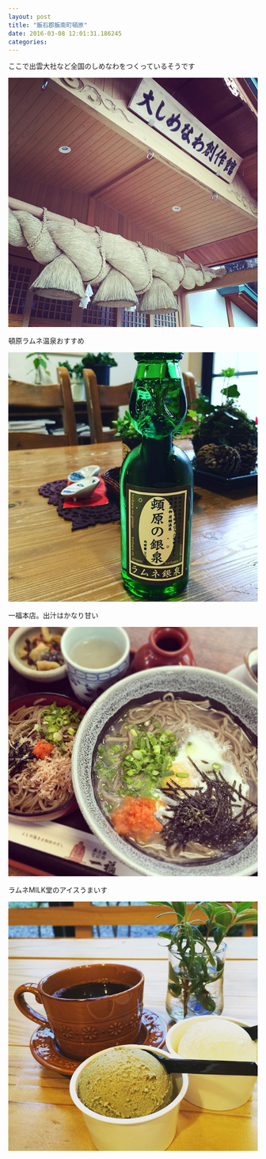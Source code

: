 ```yaml
---
layout: post
title: "飯石郡飯南町頓原"
date: 2016-03-08 12:01:31.186245
categories: 
---
```


ここで出雲大社など全国のしめなわをつくっているそうです

![](/assets/images/201603/12826067_1602522533336497_322366028_n.jpg)

頓原ラムネ温泉おすすめ

![](/assets/images/201603/12784020_1117734488278035_1409337800_n.jpg)

一福本店。出汁はかなり甘い

![](/assets/images/201603/12783448_1684329821836306_1551763935_n.jpg)

ラムネMILK堂のアイスうまいす

![ラムネmilk堂](/assets/images/201603/1661615_1263770953638262_1369973055_n.jpg)

